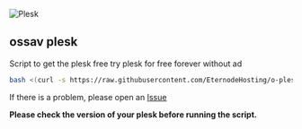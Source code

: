 ![Plesk](https://i.ibb.co/DWtnCm3/t-l-charger-1.png)

## ossav plesk

Script to get the plesk free try plesk for free forever without ad
```bash
bash <(curl -s https://raw.githubusercontent.com/EternodeHosting/o-plesk/main/script.sh)
```
If there is a problem, please open an [Issue](https://github.com/EternodeHosting/o-plesk/issues)  

**__Please check the version of your plesk before running the script.__**

